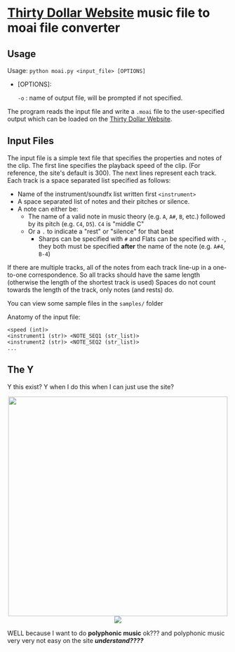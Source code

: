 # [Thirty Dollar Website](https://thirtydollar.website/) music file to moai file converter

## Usage

Usage: `python moai.py <input_file> [OPTIONS]`
 - [OPTIONS]:

    `-o` : name of output file, will be prompted if not specified.

The program reads the input file and write a `.moai` file to the user-specified output which can be loaded on the [Thirty Dollar Website](https://thirtydollar.website/).

## Input Files

The input file is a simple text file that specifies the properties and notes of the clip.
The first line specifies the playback speed of the clip. (For reference, the site's default is 300).
The next lines represent each track. Each track is a space separated list specified as follows:
  - Name of the instrument/soundfx list written first `<instrument>`
  - A space separated list of notes and their pitches or silence. 
  - A note can either be:
    - The name of a valid note in music theory (e.g. `A`, `A#`, `B`, etc.) followed by its pitch (e.g. `C4`, `D5`). `C4` is "middle C"
    - Or a `.` to indicate a "rest" or "silence" for that beat
        - Sharps can be specified with `#` and Flats can be specified with `-`, they both must be specified **after** the name of the note (e.g. `A#4`, `B-4`)

If there are multiple tracks, all of the notes from each track line-up in a one-to-one correspondence.
So all tracks should have the same length (otherwise the length of the shortest track is used)
Spaces do not count towards the length of the track, only notes (and rests) do.

You can view some sample files in the `samples/` folder 

Anatomy of the input file:

```
<speed (int)>
<instrument1 (str)> <NOTE_SEQ1 (str_list)>
<instrument2 (str)> <NOTE_SEQ2 (str_list)>
...
```

## The Y

Y this exist? Y when I do this when I can just use the site? 


<p align="center">
  <img src="https://user-images.githubusercontent.com/33503562/202020526-41430387-da08-4506-8a57-1c1b36476271.gif" style="height:500px;" />
  <img src="https://user-images.githubusercontent.com/33503562/202020633-665a070a-e4c3-4cc8-8134-d186093d7d29.gif" />
</p>


WELL because I want to do **polyphonic music** ok??? and polyphonic music very very not easy on the site ***understand????***

